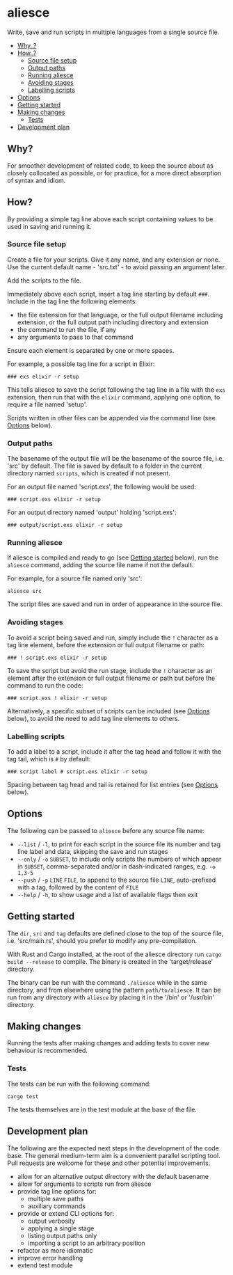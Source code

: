 # aliesce

Write, save and run scripts in multiple languages from a single source file.

- [Why..?](#why)
- [How..?](#how)
  - [Source file setup](#source-file-setup)
  - [Output paths](#output-paths)
  - [Running aliesce](#running-aliesce)
  - [Avoiding stages](#avoiding-stages)
  - [Labelling scripts](#labelling-scripts)
- [Options](#options)
- [Getting started](#getting-started)
- [Making changes](#making-changes)
  - [Tests](#tests)
- [Development plan](#development-plan)

## Why?

For smoother development of related code, to keep the source about as closely collocated as possible, or for practice, for a more direct absorption of syntax and idiom.

## How?

By providing a simple tag line above each script containing values to be used in saving and running it.

### Source file setup

Create a file for your scripts. Give it any name, and any extension or none. Use the current default name - 'src.txt' - to avoid passing an argument later.

Add the scripts to the file.

Immediately above each script, insert a tag line starting by default `###`. Include in the tag line the following elements:

- the file extension for that language, or the full output filename including extension, or the full output path including directory and extension
- the command to run the file, if any
- any arguments to pass to that command

Ensure each element is separated by one or more spaces.

For example, a possible tag line for a script in Elixir:

```
### exs elixir -r setup
```

This tells aliesce to save the script following the tag line in a file with the `exs` extension, then run that with the `elixir` command, applying one option, to require a file named 'setup'.

Scripts written in other files can be appended via the command line (see [Options](#options) below).

### Output paths

The basename of the output file will be the basename of the source file, i.e. 'src' by default. The file is saved by default to a folder in the current directory named `scripts`, which is created if not present.

For an output file named 'script.exs', the following would be used:

```
### script.exs elixir -r setup
```

For an output directory named 'output' holding 'script.exs':

```
### output/script.exs elixir -r setup
```

### Running aliesce

If aliesce is compiled and ready to go (see [Getting started](#getting-started) below), run the `aliesce` command, adding the source file name if not the default.

For example, for a source file named only 'src':

```shell
aliesce src
```

The script files are saved and run in order of appearance in the source file.

### Avoiding stages

To avoid a script being saved and run, simply include the `!` character as a tag line element, before the extension or full output filename or path:

```
### ! script.exs elixir -r setup
```

To save the script but avoid the run stage, include the `!` character as an element after the extension or full output filename or path but before the command to run the code:

```
### script.exs ! elixir -r setup
```

Alternatively, a specific subset of scripts can be included (see [Options](#options) below), to avoid the need to add tag line elements to others.

### Labelling scripts

To add a label to a script, include it after the tag head and follow it with the tag tail, which is `#` by default:

```
### script label # script.exs elixir -r setup
```

Spacing between tag head and tail is retained for list entries (see [Options](#options) below).

## Options

The following can be passed to `aliesce` before any source file name:

- `--list` / `-l`, to print for each script in the source file its number and tag line label and data, skipping the save and run stages
- `--only` / `-o`  `SUBSET`, to include only scripts the numbers of which appear in `SUBSET`, comma-separated and/or in dash-indicated ranges, e.g. `-o 1,3-5`
- `--push` / `-p`  `LINE` `FILE`, to append to the source file `LINE`, auto-prefixed with a tag, followed by the content of `FILE`
- `--help` / `-h`, to show usage and a list of available flags then exit

## Getting started

The `dir`, `src` and `tag` defaults are defined close to the top of the source file, i.e. 'src/main.rs', should you prefer to modify any pre-compilation.

With Rust and Cargo installed, at the root of the aliesce directory run `cargo build --release` to compile. The binary is created in the 'target/release' directory.

The binary can be run with the command `./aliesce` while in the same directory, and from elsewhere using the pattern `path/to/aliesce`. It can be run from any directory with `aliesce` by placing it in the '/bin' or '/usr/bin' directory.

## Making changes

Running the tests after making changes and adding tests to cover new behaviour is recommended.

### Tests

The tests can be run with the following command:

```shell
cargo test
```

The tests themselves are in the test module at the base of the file.

## Development plan

The following are the expected next steps in the development of the code base. The general medium-term aim is a convenient parallel scripting tool. Pull requests are welcome for these and other potential improvements.

- allow for an alternative output directory with the default basename
- allow for arguments to scripts run from aliesce
- provide tag line options for:
  - multiple save paths
  - auxiliary commands
- provide or extend CLI options for:
  - output verbosity
  - applying a single stage
  - listing output paths only
  - importing a script to an arbitrary position
- refactor as more idiomatic
- improve error handling
- extend test module
